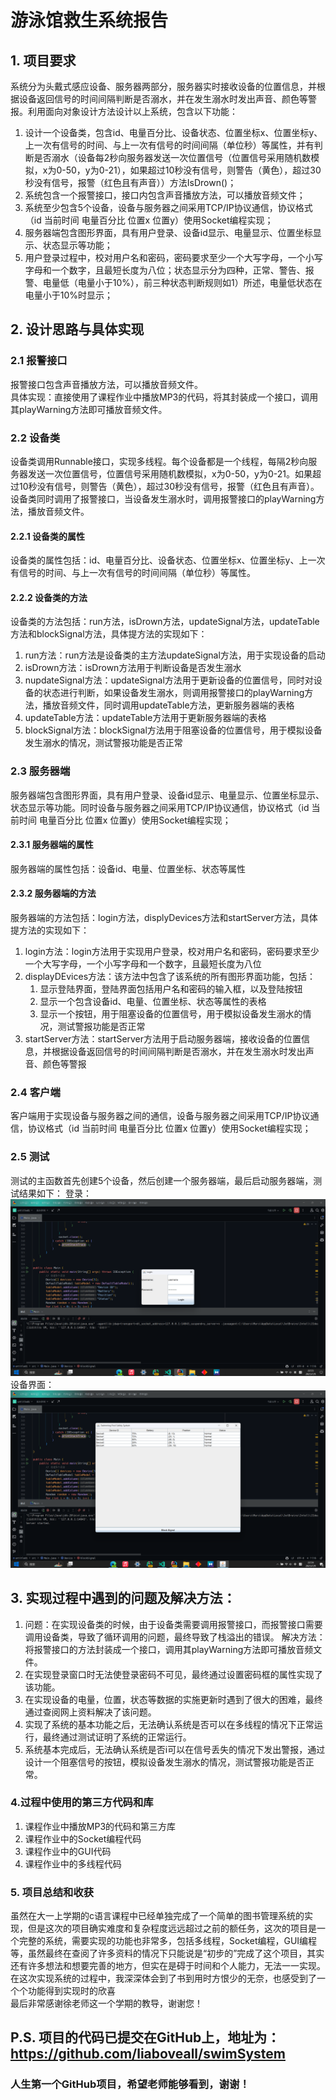 # 游泳馆救生系统报告

## 1. 项目要求
系统分为头戴式感应设备、服务器两部分，服务器实时接收设备的位置信息，并根据设备返回信号的时间间隔判断是否溺水，并在发生溺水时发出声音、颜色等警报。利用面向对象设计方法设计以上系统，包含以下功能：  
1) 设计一个设备类，包含id、电量百分比、设备状态、位置坐标x、位置坐标y、上一次有信号的时间、与上一次有信号的时间间隔（单位秒）等属性，并有判断是否溺水（设备每2秒向服务器发送一次位置信号（位置信号采用随机数模拟，x为0-50，y为0-21），如果超过10秒没有信号，则警告（黄色），超过30秒没有信号，报警（红色且有声音））方法IsDrown()；  
2) 系统包含一个报警接口，接口内包含声音播放方法，可以播放音频文件； 
3) 系统至少包含5个设备，设备与服务器之间采用TCP/IP协议通信，协议格式（id 当前时间 电量百分比 位置x 位置y）使用Socket编程实现； 
4) 服务器端包含图形界面，具有用户登录、设备id显示、电量显示、位置坐标显示、状态显示等功能；  
5) 用户登录过程中，校对用户名和密码，密码要求至少一个大写字母，一个小写字母和一个数字，且最短长度为八位；状态显示分为四种，正常、警告、报警、电量低（电量小于10%），前三种状态判断规则如1）所述，电量低状态在电量小于10%时显示；

## 2. 设计思路与具体实现
### 2.1 报警接口
报警接口包含声音播放方法，可以播放音频文件。  
具体实现：直接使用了课程作业中播放MP3的代码，将其封装成一个接口，调用其playWarning方法即可播放音频文件。
### 2.2 设备类
设备类调用Runnable接口，实现多线程。每个设备都是一个线程，每隔2秒向服务器发送一次位置信号，位置信号采用随机数模拟，x为0-50，y为0-21。如果超过10秒没有信号，则警告（黄色），超过30秒没有信号，报警（红色且有声音）。
设备类同时调用了报警接口，当设备发生溺水时，调用报警接口的playWarning方法，播放音频文件。
#### 2.2.1 设备类的属性
设备类的属性包括：id、电量百分比、设备状态、位置坐标x、位置坐标y、上一次有信号的时间、与上一次有信号的时间间隔（单位秒）等属性。
#### 2.2.2 设备类的方法
设备类的方法包括：run方法，isDrown方法，updateSignal方法，updateTable方法和blockSignal方法，具体提方法的实现如下：
1) run方法：run方法是设备类的主方法updateSignal方法，用于实现设备的启动
2) isDrown方法：isDrown方法用于判断设备是否发生溺水
3) nupdateSignal方法：updateSignal方法用于更新设备的位置信号，同时对设备的状态进行判断，如果设备发生溺水，则调用报警接口的playWarning方法，播放音频文件，同时调用updateTable方法，更新服务器端的表格
4) updateTable方法：updateTable方法用于更新服务器端的表格
5) blockSignal方法：blockSignal方法用于阻塞设备的位置信号，用于模拟设备发生溺水的情况，测试警报功能是否正常
### 2.3 服务器端
服务器端包含图形界面，具有用户登录、设备id显示、电量显示、位置坐标显示、状态显示等功能。同时设备与服务器之间采用TCP/IP协议通信，协议格式（id 当前时间 电量百分比 位置x 位置y）使用Socket编程实现； 
#### 2.3.1 服务器端的属性
服务器端的属性包括：设备id、电量、位置坐标、状态等属性
#### 2.3.2 服务器端的方法
服务器端的方法包括：login方法，displyDevices方法和startServer方法，具体提方法的实现如下：
1) login方法：login方法用于实现用户登录，校对用户名和密码，密码要求至少一个大写字母，一个小写字母和一个数字，且最短长度为八位
2) displayDEvices方法：该方法中包含了该系统的所有图形界面功能，包括：
    1) 显示登陆界面，登陆界面包括用户名和密码的输入框，以及登陆按钮
    2) 显示一个包含设备id、电量、位置坐标、状态等属性的表格
    3) 显示一个按钮，用于阻塞设备的位置信号，用于模拟设备发生溺水的情况，测试警报功能是否正常
3) startServer方法：startServer方法用于启动服务器端，接收设备的位置信息，并根据设备返回信号的时间间隔判断是否溺水，并在发生溺水时发出声音、颜色等警报
### 2.4 客户端
客户端用于实现设备与服务器之间的通信，设备与服务器之间采用TCP/IP协议通信，协议格式（id 当前时间 电量百分比 位置x 位置y）使用Socket编程实现；
### 2.5 测试
测试的主函数首先创建5个设备，然后创建一个服务器端，最后启动服务器端，测试结果如下：
登录：
![Alt text](1.png)
设备界面：
![Alt text](2.png)

## 3. 实现过程中遇到的问题及解决方法：
1. 问题：在实现设备类的时候，由于设备类需要调用报警接口，而报警接口需要调用设备类，导致了循环调用的问题，最终导致了栈溢出的错误。
   解决方法：将报警接口的方法封装成一个接口，调用其playWarning方法即可播放音频文件。
2. 在实现登录窗口时无法使登录密码不可见，最终通过设置密码框的属性实现了该功能。
3. 在实现设备的电量，位置，状态等数据的实施更新时遇到了很大的困难，最终通过查阅网上资料解决了该问题。
4. 实现了系统的基本功能之后，无法确认系统是否可以在多线程的情况下正常运行，最终通过测试证明了系统的正常运行。
5. 系统基本完成后，无法确认系统是否i可以在信号丢失的情况下发出警报，通过设计一个阻塞信号的按钮，模拟设备发生溺水的情况，测试警报功能是否正常。

### 4.过程中使用的第三方代码和库
1. 课程作业中播放MP3的代码和第三方库
2. 课程作业中的Socket编程代码
3. 课程作业中的GUI代码
4. 课程作业中的多线程代码

### 5. 项目总结和收获
虽然在大一上学期的c语言课程中已经单独完成了一个简单的图书管理系统的实现，但是这次的项目确实难度和复杂程度远远超过之前的额任务，这次的项目是一个完整的系统，需要实现的功能也非常多，包括多线程，Socket编程，GUI编程等，虽然最终在查阅了许多资料的情况下只能说是“初步的”完成了这个项目，其实还有许多想法和想要完善的地方，但实在是碍于时间和个人能力，无法一一实现。  
在这次实现系统的过程中，我深深体会到了书到用时方恨少的无奈，也感受到了一个个功能得到实现时的欣喜  
最后非常感谢徐老师这一个学期的教导，谢谢您！


## P.S. 项目的代码已提交在GitHub上，地址为：https://github.com/liaboveall/swimSystem
### 人生第一个GitHub项目，希望老师能够看到，谢谢！